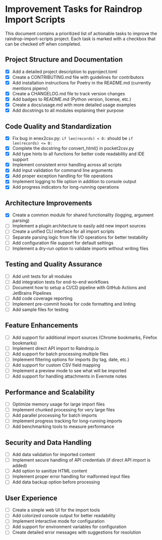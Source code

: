 # Improvement Tasks for Raindrop Import Scripts

This document contains a prioritized list of actionable tasks to improve the raindrop-import-scripts project. Each task is marked with a checkbox that can be checked off when completed.

## Project Structure and Documentation

- [x] Add a detailed project description to pyproject.toml
- [x] Create a CONTRIBUTING.md file with guidelines for contributors
- [x] Add installation instructions for Poetry in the README.md (currently mentions pipenv)
- [x] Create a CHANGELOG.md file to track version changes
- [x] Add badges to README.md (Python version, license, etc.)
- [x] Create a docs/usage.md with more detailed usage examples
- [x] Add docstrings to all modules explaining their purpose

## Code Quality and Standardization

- [x] Fix bug in enex2csv.py: `if len(records) < 0:` should be `if len(records) <= 0:`
- [x] Complete the docstring for convert_html() in pocket2csv.py
- [x] Add type hints to all functions for better code readability and IDE support
- [x] Implement consistent error handling across all scripts
- [x] Add input validation for command line arguments
- [x] Add proper exception handling for file operations
- [x] Implement logging to file option in addition to console output
- [x] Add progress indicators for long-running operations

## Architecture Improvements

- [x] Create a common module for shared functionality (logging, argument parsing)
- [ ] Implement a plugin architecture to easily add new import sources
- [ ] Create a unified CLI interface for all import scripts
- [ ] Separate parsing logic from file I/O operations for better testability
- [ ] Add configuration file support for default settings
- [ ] Implement a dry-run option to validate imports without writing files

## Testing and Quality Assurance

- [ ] Add unit tests for all modules
- [ ] Add integration tests for end-to-end workflows
- [ ] Document how to setup a CI/CD pipeline with GitHub Actions and JetBrains Pipelines
- [ ] Add code coverage reporting
- [ ] Implement pre-commit hooks for code formatting and linting
- [ ] Add sample files for testing

## Feature Enhancements

- [ ] Add support for additional import sources (Chrome bookmarks, Firefox bookmarks)
- [ ] Implement direct API import to Raindrop.io
- [ ] Add support for batch processing multiple files
- [ ] Implement filtering options for imports (by tag, date, etc.)
- [ ] Add support for custom CSV field mapping
- [ ] Implement a preview mode to see what will be imported
- [ ] Add support for handling attachments in Evernote notes

## Performance and Scalability

- [ ] Optimize memory usage for large import files
- [ ] Implement chunked processing for very large files
- [ ] Add parallel processing for batch imports
- [ ] Implement progress tracking for long-running imports
- [ ] Add benchmarking tools to measure performance

## Security and Data Handling

- [ ] Add data validation for imported content
- [ ] Implement secure handling of API credentials (if direct API import is added)
- [ ] Add option to sanitize HTML content
- [ ] Implement proper error handling for malformed input files
- [ ] Add data backup option before processing

## User Experience

- [ ] Create a simple web UI for the import tools
- [ ] Add colorized console output for better readability
- [ ] Implement interactive mode for configuration
- [ ] Add support for environment variables for configuration
- [ ] Create detailed error messages with suggestions for resolution
